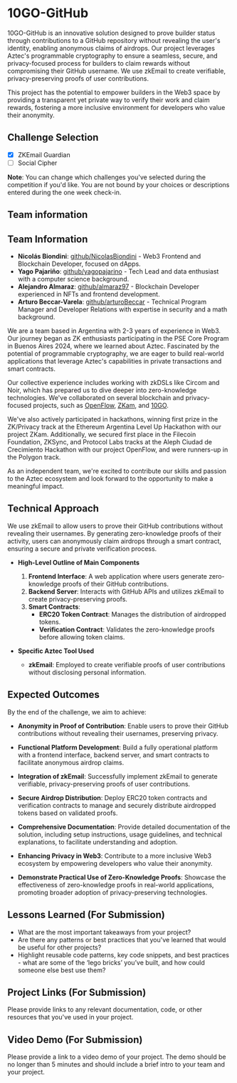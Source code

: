 # 10GO-GitHub

10GO-GitHub is an innovative solution designed to prove builder status through contributions to a GitHub repository without revealing the user's identity, enabling anonymous claims of airdrops. Our project leverages Aztec's programmable cryptography to ensure a seamless, secure, and privacy-focused process for builders to claim rewards without compromising their GitHub username. We use zkEmail to create verifiable, privacy-preserving proofs of user contributions.

This project has the potential to empower builders in the Web3 space by providing a transparent yet private way to verify their work and claim rewards, fostering a more inclusive environment for developers who value their anonymity.

## Challenge Selection

- [x] ZKEmail Guardian
- [ ] Social Cipher

**Note**: You can change which challenges you've selected during the competition if you'd like. You are not bound by your choices or descriptions entered during the one week check-in.

## Team information

## Team Information

- **Nicolás Biondini**: [github/NicolasBiondini](https://github.com/nicolasbiondini) - Web3 Frontend and Blockchain Developer, focused on dApps.
- **Yago Pajariño**: [github/yagopajarino](https://github.com/yagopajarino) - Tech Lead and data enthusiast with a computer science background.
- **Alejandro Almaraz**: [github/almaraz97](https://github.com/almaraz97) - Blockchain Developer experienced in NFTs and frontend development.
- **Arturo Beccar-Varela**: [github/arturoBeccar](https://github.com/arturoBeccar) - Technical Program Manager and Developer Relations with expertise in security and a math background.

We are a team based in Argentina with 2-3 years of experience in Web3. Our journey began as ZK enthusiasts participating in the PSE Core Program in Buenos Aires 2024, where we learned about Aztec. Fascinated by the potential of programmable cryptography, we are eager to build real-world applications that leverage Aztec's capabilities in private transactions and smart contracts.

Our collective experience includes working with zkDSLs like Circom and Noir, which has prepared us to dive deeper into zero-knowledge technologies. We've collaborated on several blockchain and privacy-focused projects, such as [OpenFlow](https://github.com/openflow-labs/openflow), [ZKam](https://github.com/zkam-labs/zkam), and [10GO](https://github.com/10GO-labs/10GO).

We've also actively participated in hackathons, winning first prize in the ZK/Privacy track at the Ethereum Argentina Level Up Hackathon with our project ZKam. Additionally, we secured first place in the Filecoin Foundation, ZKSync, and Protocol Labs tracks at the Aleph Ciudad de Crecimiento Hackathon with our project OpenFlow, and were runners-up in the Polygon track.

As an independent team, we're excited to contribute our skills and passion to the Aztec ecosystem and look forward to the opportunity to make a meaningful impact.

## Technical Approach

We use zkEmail to allow users to prove their GitHub contributions without revealing their usernames. By generating zero-knowledge proofs of their activity, users can anonymously claim airdrops through a smart contract, ensuring a secure and private verification process.

- **High-Level Outline of Main Components**
  1. **Frontend Interface**: A web application where users generate zero-knowledge proofs of their GitHub contributions.
  2. **Backend Server**: Interacts with GitHub APIs and utilizes zkEmail to create privacy-preserving proofs.
  3. **Smart Contracts**:
     - **ERC20 Token Contract**: Manages the distribution of airdropped tokens.
     - **Verification Contract**: Validates the zero-knowledge proofs before allowing token claims.

- **Specific Aztec Tool Used**
  - **zkEmail**: Employed to create verifiable proofs of user contributions without disclosing personal information.


## Expected Outcomes

By the end of the challenge, we aim to achieve:

- **Anonymity in Proof of Contribution**: Enable users to prove their GitHub contributions without revealing their usernames, preserving privacy.

- **Functional Platform Development**: Build a fully operational platform with a frontend interface, backend server, and smart contracts to facilitate anonymous airdrop claims.

- **Integration of zkEmail**: Successfully implement zkEmail to generate verifiable, privacy-preserving proofs of user contributions.

- **Secure Airdrop Distribution**: Deploy ERC20 token contracts and verification contracts to manage and securely distribute airdropped tokens based on validated proofs.

- **Comprehensive Documentation**: Provide detailed documentation of the solution, including setup instructions, usage guidelines, and technical explanations, to facilitate understanding and adoption.

- **Enhancing Privacy in Web3**: Contribute to a more inclusive Web3 ecosystem by empowering developers who value their anonymity.

- **Demonstrate Practical Use of Zero-Knowledge Proofs**: Showcase the effectiveness of zero-knowledge proofs in real-world applications, promoting broader adoption of privacy-preserving technologies.


## Lessons Learned (For Submission)

- What are the most important takeaways from your project?
- Are there any patterns or best practices that you've learned that would be useful for other projects?
- Highlight reusable code patterns, key code snippets, and best practices - what are some of the ‘lego bricks’ you’ve built, and how could someone else best use them?

## Project Links (For Submission)

Please provide links to any relevant documentation, code, or other resources that you've used in your project.

## Video Demo (For Submission)

Please provide a link to a video demo of your project. The demo should be no longer than 5 minutes and should include a brief intro to your team and your project.
